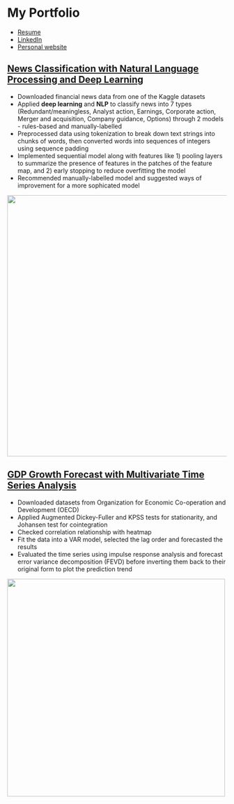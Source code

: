 # My Portfolio

- [Resume](https://www.dropbox.com/s/0r3m9xaepft2pog/Hoyt%20Lui%20Resume.pdf)
- [LinkedIn](https://www.linkedin.com/in/hoytlui/)
- [Personal website](https://www.hoytlui.com)

## [News Classification with Natural Language Processing and Deep Learning](https://github.com/hoytlui/News-Classification-NLP-Deep-Learning)
- Downloaded financial news data from one of the Kaggle datasets
- Applied <b>deep learning</b> and <b>NLP</b> to classify news into 7 types (Redundant/meaningless, Analyst action, Earnings, Corporate action, Merger and acquisition, Company guidance, Options) through 2 models - rules-based and manually-labelled
- Preprocessed data using tokenization to break down text strings into chunks of words, then converted words into sequences of integers using sequence padding
- Implemented sequential model along with features like 1) pooling layers to summarize the presence of features in the patches of the feature map, and 2) early stopping to reduce overfitting the model
- Recommended manually-labelled model and suggested ways of improvement for a more sophicated model
<img src="https://user-images.githubusercontent.com/36130927/127268161-eed6b8c0-e15e-4a1f-a7a3-23a6d19783f9.png" width=600>

## [GDP Growth Forecast with Multivariate Time Series Analysis](https://github.com/hoytlui/GDP-Growth-Forecast-Multivariate-Time-Series-Analysis)
- Downloaded datasets from Organization for Economic Co-operation and Development (OECD)
- Applied Augmented Dickey-Fuller and KPSS tests for stationarity, and Johansen test for cointegration
- Checked correlation relationship with heatmap
- Fit the data into a VAR model, selected the lag order and forecasted the results
- Evaluated the time series using impulse response analysis and forecast error variance decomposition (FEVD) before inverting them back to their original form to plot the prediction trend
<img src="https://user-images.githubusercontent.com/36130927/128288132-f07c45d6-91d6-4480-851e-4464d8db349b.png" width=500>
